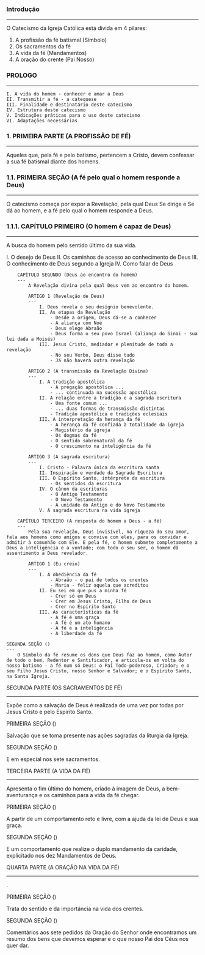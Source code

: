 
### Introdução
---
O Catecismo da Igreja Católica está divida em 4 pilares:

 1. A profissão da fé batismal (Símbolo)
 2. Os sacramentos da fé
 3. A vida da fé (Mandamentos)
 4. A oração do crente (Pai Nosso)

### PROLOGO
---
	I. A vida do homem - conhecer e amar a Deus
	II. Transmitir a fé - a catequese
	III. Finalidade e destinatário deste catecismo
	IV. Estrutura deste catecismo
	V. Indicações práticas para o uso deste catecismo
	VI. Adaptações necessárias

### 1. PRIMEIRA PARTE (A PROFISSÃO DE FÉ)
---
Aqueles que, pela fé e pelo batismo, pertencem a Cristo, devem confessar a sua fé batismal diante dos homens.

### 1.1. PRIMEIRA SEÇÃO (A fé pelo qual o homem responde a Deus)
---
O catecismo começa por expor a Revelação, pela qual Deus Se dirige e Se dá ao homem, e a fé 	pelo qual o homem responde a Deus.

### 1.1.1. CAPÍTULO PRIMEIRO (O homem é capaz de Deus)
---
A busca do homem pelo sentido último da sua vida.

  I. O desejo de Deus
  II. Os caminhos de acesso ao conhecimento de Deus
  III. O conhecimento de Deus segundo a Igreja
  IV. Como falar de Deus

		CAPÍTULO SEGUNDO (Deus ao encontro do homem)
		---
			A Revelação divina pela qual Deus vem ao encontro do homem.

			ARTIGO 1 (Revelação de Deus)
			---
				I. Deus revela o seu desígnio benevolente.
				II. As etapas da Revelação
					- Desde a origem, Deus dá-se a conhecer
					- A aliança com Noé
					- Deus elege Abraão
					- Deus forma o seu povo Israel (aliança do Sinai - sua lei dada a Moisés)
				III. Jesus Cristo, mediador e plenitude de toda a revelação
					- No seu Verbo, Deus disse tudo
					- Já não haverá outra revelação

			ARTIGO 2 (A transmissão da Revelação Divina)
			---
				I. A tradição apostólica
					- A pregação apostólica ...
					- ... continuada na sucessão apostólica
				II. A relação entre a tradição e a sagrada escritura
					- Uma fonte comum ...
					- ... duas formas de transmissão distintas
					- Tradição apostólica e tradições eclesiais
				III. A interpretação da herança da fé
					- A herança da fé confiada à totalidade da igreja
					- Magistério da igreja
					- Os dogmas da fé
					- O sentido sobrenatural da fé
					- O crescimento na inteligência da fé

			ARTIGO 3 (A sagrada escritura)
			---
				I. Cristo - Palavra única da escritura santa
				II. Inspiração e verdade da Sagrada Escritura
				III. O Espírito Santo, intérprete da escritura
					- Os sentidos da escritura
				IV. O cânon da escrituras
					- O Antigo Testamento
					- O Novo Testamento
					- A unidade do Antigo e do Novo Testamento
				V. A sagrada escritura na vida igreja

		CAPÍTULO TERCEIRO (A resposta do homem a Deus - a fé)
		---
			Pela sua revelação, Deus invisível, na riqueza do seu amor, fala aos homens como amigos e convive com eles, para os convidar e admitir à comunhão com Ele. E pela fé, o homem submete completamente a Deus a inteligência e a vontade; com todo o seu ser, o homem dá assentimento a Deus revelador.

			ARTIGO 1 (Eu creio)
			---
				I. A obediência da fé
					- Abraão - o pai de todos os crentes
					- Maria - feliz aquela que acreditou
				II. Eu sei em que pus a minha fé
					- Crer só em Deus
					- Crer em Jesus Cristo, Filho de Deus
					- Crer no Espírito Santo
				III. As características da fé
					- A fé é uma graça
					- A fé é um ato humano
					- A fé e a inteligência
					- A liberdade da fé

	SEGUNDA SEÇÃO ()
	---
		O Símbolo da fé resume os dons que Deus faz ao homem, como Autor de todo o bem, Redentor e Santificador, e articula-os em volta do nosso batismo - a fé num só Deus: o Pai Todo-poderoso, Criador; e o seu Filho Jesus Cristo, nosso Senhor e Salvador; e o Espírito Santo, na Santa Igreja.





SEGUNDA PARTE (OS SACRAMENTOS DE FÉ)

-------------

  

Expõe como a salvação de Deus é realizada de uma vez por todas por Jesus Cristo e pelo Espírito Santo.

PRIMEIRA SEÇÃO ()

Salvação que se toma presente nas ações sagradas da liturgia da Igreja.

SEGUNDA SEÇÃO ()

E em especial nos sete sacramentos.

TERCEIRA PARTE (A VIDA DA FÉ)

--------------

  

Apresenta o fim último do homem, criado à imagem de Deus, a bem-aventurança e os caminhos para a vida da fé chegar.

PRIMEIRA SEÇÃO ()

A partir de um comportamento reto e livre, com a ajuda da lei de Deus e sua graça.

SEGUNDA SEÇÃO ()

E um comportamento que realize o duplo mandamento da caridade, explicitado nos dez Mandamentos de Deus.

QUARTA PARTE (A ORAÇÃO NA VIDA DA FÉ)

------------

  

.

PRIMEIRA SEÇÃO ()

Trata do sentido e da importância na vida dos crentes.

SEGUNDA SEÇÃO ()

Comentários aos sete pedidos da Oração do Senhor onde encontramos um resumo dos bens que devemos esperar e o que nosso Pai dos Céus nos quer dar.
